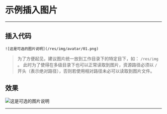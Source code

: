 # 示例插入图片

------

## 插入代码

```
![这是可选的图片说明](/res/img/avatar/01.png)
```

> 为了方便起见，建议图片统一放到工作目录下的特定目下，如： `/res/img` 。 此时为了使得在多级目录下也可以正常读取到图片，资源路径必须以 `/` 开头（表示绝对路径），否则若使用相对路径未必可以读取到图片文件。

## 效果

![这是可选的图片说明](/res/img/avatar/01.png)

------

